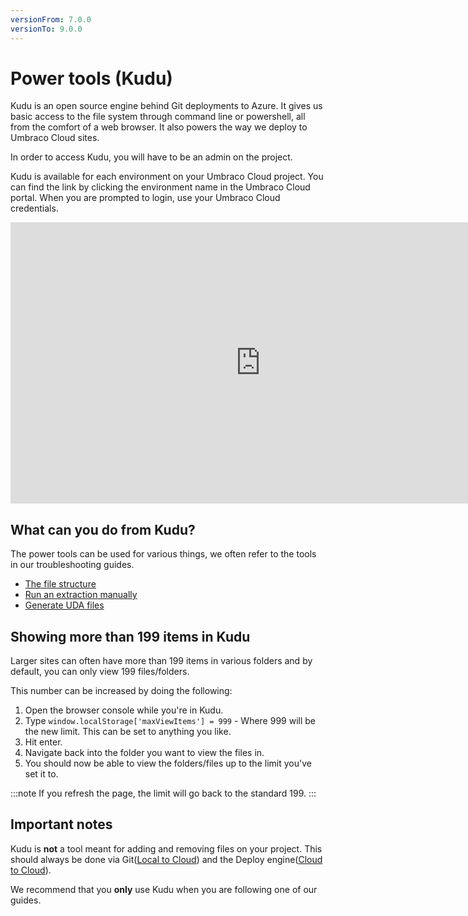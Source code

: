 ```yaml
---
versionFrom: 7.0.0
versionTo: 9.0.0
---
```


# Power tools (Kudu)

Kudu is an open source engine behind Git deployments to Azure. It gives us basic access to the file system through command line or powershell, all from the comfort of a web browser. It also powers the way we deploy to Umbraco Cloud sites.

In order to access Kudu, you will have to be an admin on the project.

Kudu is available for each environment on your Umbraco Cloud project. You can find the link by clicking the environment name in the Umbraco Cloud portal. When you are prompted to login, use your Umbraco Cloud credentials.

<iframe width="800" height="450" src="https://www.youtube.com/embed/rXQP4cMi1lc?rel=0" frameborder="0" allow="autoplay; encrypted-media" allowfullscreen></iframe>

## What can you do from Kudu?

The power tools can be used for various things, we often refer to the tools in our troubleshooting guides.

* [The file structure](File-structure-on-cloud)
* [Run an extraction manually](Manual-extractions)
* [Generate UDA files](generating-uda-files)

## Showing more than 199 items in Kudu

Larger sites can often have more than 199 items in various folders and by default, you can only view 199 files/folders.

This number can be increased by doing the following:

1. Open the browser console while you're in Kudu.
2. Type `window.localStorage['maxViewItems'] = 999` - Where 999 will be the new limit. This can be set to anything you like.
3. Hit enter.
4. Navigate back into the folder you want to view the files in.
5. You should now be able to view the folders/files up to the limit you've set it to.

:::note
If you refresh the page, the limit will go back to the standard 199.
:::

## Important notes

Kudu is **not** a tool meant for adding and removing files on your project. This should always be done via Git([Local to Cloud](../../Deployment/Local-to-Cloud)) and the Deploy engine([Cloud to Cloud](../../Deployment/Cloud-to-Cloud)).

We recommend that you **only** use Kudu when you are following one of our guides.
